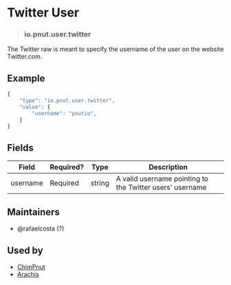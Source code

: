 <!-- give your raw a title -->
# Twitter User

<!-- specify the "type" for your raw -->
> ### io.pnut.user.twitter

<!-- provide a description of what your raw represents -->
The Twitter raw is meant to specify the username of the user on the website Twitter.com.

<!-- provide at least one example of what your raw might look like in the wild -->
## Example

~~~ js
{
    "type": "io.pnut.user.twitter",
    "value": {
        "username": "pnutio",
    }
}
~~~

<!-- provide a complete description of the fields in the "value" object for your raw -->
## Fields

| Field         | Required? | Type   | Description                                                 |
| -----         | --------- | ----   | -----------                                                 |
| username      | Required  | string | A valid username pointing to the Twitter users' username    |

<!-- provide a way to contact you -->
## Maintainers
* @rafaelcosta (?)

<!-- provide references to compatible apps / service -->
## Used by
* [ChimPnut](https://itunes.apple.com/us/app/chimpnut-microblog-pm-chat/id1198300163?mt=8)
* [Arachis](https://itunes.apple.com/br/app/arachis/id1200781062?mt=8)